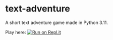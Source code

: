 # text-adventure
A short text adventure game made in Python 3.11.

Play here: [![Run on Repl.it](https://replit.com/badge/github/NetTerminalGene/text-adventure)](https://replit.com/@BrianFlannory/text-adventure)
